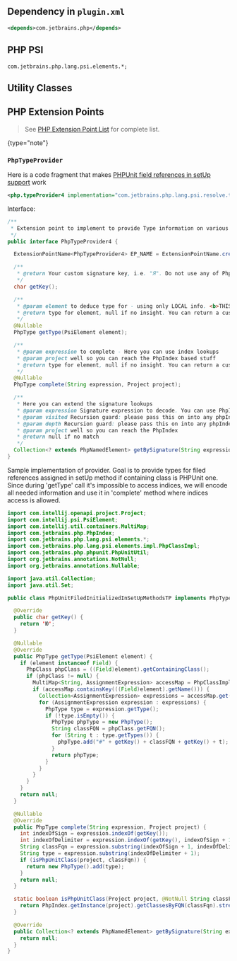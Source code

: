 [//]: # (title: PHP Open API)

<!-- Copyright 2000-2022 JetBrains s.r.o. and other contributors. Use of this source code is governed by the Apache 2.0 license that can be found in the LICENSE file. -->

## Dependency in `plugin.xml`

```xml
<depends>com.jetbrains.php</depends>
```

## PHP PSI

`com.jetbrains.php.lang.psi.elements.*;`

## Utility Classes

## PHP Extension Points

 > See [PHP Extension Point List](php_extension_point_list.md) for complete list.
 >
 {type="note"}

### `PhpTypeProvider`

Here is a code fragment that makes [PHPUnit field references in setUp support](https://youtrack.jetbrains.com/issue/WI-22143) work

```xml
<php.typeProvider4 implementation="com.jetbrains.php.lang.psi.resolve.types.PhpUnitFiledInitializedInSetUpMethodsTP"/>
```

Interface:

```java
/**
 * Extension point to implement to provide Type information on various PhpPsiElements.
 */
public interface PhpTypeProvider4 {

  ExtensionPointName<PhpTypeProvider4> EP_NAME = ExtensionPointName.create("com.jetbrains.php.typeProvider4");

  /**
   * @return Your custom signature key, i.e. "Я". Do not use any of PhpTypeSignatureKey.XXX constants though!
   */
  char getKey();

  /**
   * @param element to deduce type for - using only LOCAL info. <b>THIS IS MOST CRUCIAL ASPECT TO FOLLOW</b>
   * @return type for element, null if no insight. You can return a custom signature here to be later decoded by getBySignature.
   */
  @Nullable
  PhpType getType(PsiElement element);

  /**
   * @param expression to complete - Here you can use index lookups
   * @param project well so you can reach the PhpIndex based stuff
   * @return type for element, null if no insight. You can return a custom signature here to be later decoded by getBySignature.
   */
  @Nullable
  PhpType complete(String expression, Project project);

  /**
   * Here you can extend the signature lookups
   * @param expression Signature expression to decode. You can use PhpIndex.getBySignature() to look up expression internals.
   * @param visited Recursion guard: please pass this on into any phpIndex calls having same parameter
   * @param depth Recursion guard: please pass this on into any phpIndex calls having same parameter
   * @param project well so you can reach the PhpIndex 
   * @return null if no match
   */
  Collection<? extends PhpNamedElement> getBySignature(String expression, Set<String> visited, int depth, Project project);
}
```

Sample implementation of provider. Goal is to provide types for filed references assigned in setUp method if containing class is PHPUnit one.
Since during 'getType' call it's impossible to access indices, we will encode all needed information and use it in 'complete' method where indices access is allowed.

```java
import com.intellij.openapi.project.Project;
import com.intellij.psi.PsiElement;
import com.intellij.util.containers.MultiMap;
import com.jetbrains.php.PhpIndex;
import com.jetbrains.php.lang.psi.elements.*;
import com.jetbrains.php.lang.psi.elements.impl.PhpClassImpl;
import com.jetbrains.php.phpunit.PhpUnitUtil;
import org.jetbrains.annotations.NotNull;
import org.jetbrains.annotations.Nullable;

import java.util.Collection;
import java.util.Set;

public class PhpUnitFiledInitializedInSetUpMethodsTP implements PhpTypeProvider4 {

  @Override
  public char getKey() {
    return 'Ю';
  }

  @Nullable
  @Override
  public PhpType getType(PsiElement element) {
    if (element instanceof Field) {
      PhpClass phpClass = ((Field)element).getContainingClass();
      if (phpClass != null) {
        MultiMap<String, AssignmentExpression> accessMap = PhpClassImpl.getPhpUnitSetUpAssignmentsPerField(phpClass);
        if (accessMap.containsKey(((Field)element).getName())) {
          Collection<AssignmentExpression> expressions = accessMap.get(((Field)element).getName());
          for (AssignmentExpression expression : expressions) {
            PhpType type = expression.getType();
            if (!type.isEmpty()) {
              PhpType phpType = new PhpType();
              String classFQN = phpClass.getFQN();
              for (String t : type.getTypes()) {
                phpType.add("#" + getKey() + classFQN + getKey() + t);
              }
              return phpType;
            }
          }
        }
      }
    }
    return null;
  }

  @Nullable
  @Override
  public PhpType complete(String expression, Project project) {
    int indexOfSign = expression.indexOf(getKey());
    int indexOfDelimiter = expression.indexOf(getKey(), indexOfSign + 1);
    String classFqn = expression.substring(indexOfSign + 1, indexOfDelimiter);
    String type = expression.substring(indexOfDelimiter + 1);
    if (isPhpUnitClass(project, classFqn)) {
      return new PhpType().add(type);
    }
    return null;
  }

  static boolean isPhpUnitClass(Project project, @NotNull String classFqn) {
    return PhpIndex.getInstance(project).getClassesByFQN(classFqn).stream().anyMatch(PhpUnitUtil::extendsRootTestClass);
  }

  @Override
  public Collection<? extends PhpNamedElement> getBySignature(String expression, Set<String> visited, int depth, Project project) {
    return null;
  }
}
```